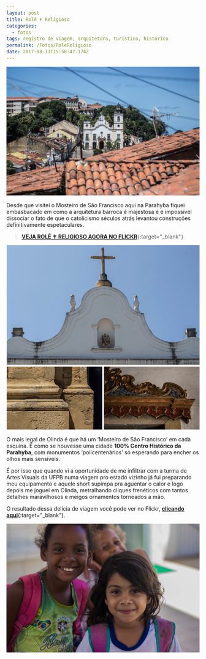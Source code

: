 ```yaml
---
layout: post
title: Rolê ✝️ Religioso
categories:
  - fotos
tags: registro de viagem, arquitetura, turístico, histórico
permalink: /Fotos/RoleReligioso
date: 2017-08-13T15:58:47.174Z
---
```

![](/images/uploads/rolereligioso01.jpeg)

Desde que visitei o Mosteiro de São Francisco aqui na Parahyba fiquei embasbacado em como a arquitetura barroca é majestosa e é impossível dissociar o fato de que o catolicismo séculos atrás levantou construções definitivamente espetaculares.

>[**VEJA ROLÊ ✝️ RELIGIOSO AGORA NO FLICKR**](https://flic.kr/s/aHsm2FY3Q5){:target="_blank"}

![](/images/uploads/rolereligioso03.png)

O mais legal de Olinda é que há um ‘Mosteiro de São Francisco’ em cada esquina. É como se houvesse uma cidade **100% Centro Histórico da Parahyba**, com monumentos ‘policentenários’ só esperando para encher os olhos mais sensíveis.

É por isso que quando vi a oportunidade de me infiltrar com a turma de Artes Visuais da UFPB numa viagem pro estado vizinho já fui preparando meu equipamento e aquele short supimpa pra aguentar o calor e logo depois me joguei em Olinda, metralhando cliques frenéticos com tantos detalhes maravilhosos e meigos ornamentos torneados a mão.

O resultado dessa delícia de viagem você pode ver no Flickr, [**clicando aqui**](https://flic.kr/s/aHsm2FY3Q5){:target="_blank"}.

![](/images/uploads/rolereligioso02.jpg)